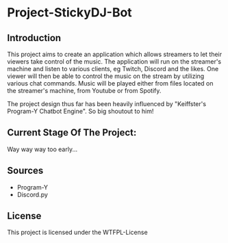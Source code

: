 # Project-StickyDJ-Bot
## Introduction
This project aims to create an application which allows streamers to let their viewers take control of the music.
The application will run on the streamer's machine and listen to various clients, eg Twitch, Discord and the likes.
One viewer will then be able to control the music on the stream by utilizing various chat commands. Music will be played
either from files located on the streamer's machine, from Youtube or from Spotify.

The project design thus far has been heavily influenced by "Keiffster's Program-Y Chatbot Engine".
So big shoutout to him!

## Current Stage Of The Project:
Way way way too early... 

## Sources
- Program-Y
- Discord.py

## License
This project is licensed under the WTFPL-License
